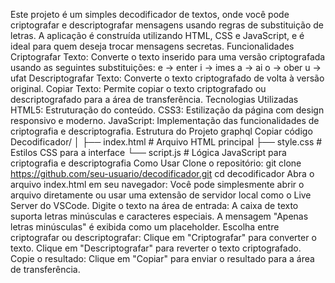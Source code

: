 Este projeto é um simples decodificador de textos, onde você pode criptografar e descriptografar mensagens usando regras de substituição de letras. A aplicação é construída utilizando HTML, CSS e JavaScript, e é ideal para quem deseja trocar mensagens secretas.
Funcionalidades
Criptografar Texto: Converte o texto inserido para uma versão criptografada usando as seguintes substituições:
e → enter
i → imes
a → ai
o → ober
u → ufat
Descriptografar Texto: Converte o texto criptografado de volta à versão original.
Copiar Texto: Permite copiar o texto criptografado ou descriptografado para a área de transferência.
Tecnologias Utilizadas
HTML5: Estruturação do conteúdo.
CSS3: Estilização da página com design responsivo e moderno.
JavaScript: Implementação das funcionalidades de criptografia e descriptografia.
Estrutura do Projeto
graphql
Copiar código
Decodificador/
│
├── index.html       # Arquivo HTML principal
├── style.css        # Estilos CSS para a interface
└── script.js        # Lógica JavaScript para criptografia e descriptografia
Como Usar
Clone o repositório:
git clone https://github.com/seu-usuario/decodificador.git
cd decodificador
Abra o arquivo index.html em seu navegador:
Você pode simplesmente abrir o arquivo diretamente ou usar uma extensão de servidor local como o Live Server do VSCode.
Digite o texto na área de entrada:
A caixa de texto suporta letras minúsculas e caracteres especiais.
A mensagem "Apenas letras minúsculas" é exibida como um placeholder.
Escolha entre criptografar ou descriptografar:
Clique em "Criptografar" para converter o texto.
Clique em "Descriptografar" para reverter o texto criptografado.
Copie o resultado:
Clique em "Copiar" para enviar o resultado para a área de transferência.
